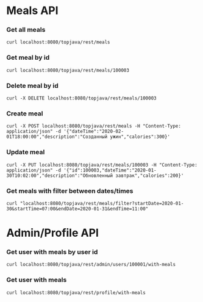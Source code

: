 # Meals API

### Get all meals 
`curl localhost:8080/topjava/rest/meals`
### Get meal by id
`curl localhost:8080/topjava/rest/meals/100003`
### Delete meal by id
`curl -X DELETE localhost:8080/topjava/rest/meals/100003`
### Create meal
`curl -X POST localhost:8080/topjava/rest/meals -H "Content-Type: application/json" -d '{"dateTime":"2020-02-01T18:00:00","description":"Созданный ужин","calories":300}'`
### Update meal
`curl -X PUT localhost:8080/topjava/rest/meals/100003 -H "Content-Type: application/json" -d '{"id":100003,"dateTime":"2020-01-30T10:02:00","description":"Обновленный завтрак","calories":200}'`
### Get meals with filter between dates/times
`curl "localhost:8080/topjava/rest/meals/filter?startDate=2020-01-30&startTime=07:00&endDate=2020-01-31&endTime=11:00"`

# Admin/Profile API
### Get user with meals by user id
`curl localhost:8080/topjava/rest/admin/users/100001/with-meals`
### Get user with meals
`curl localhost:8080/topjava/rest/profile/with-meals`
